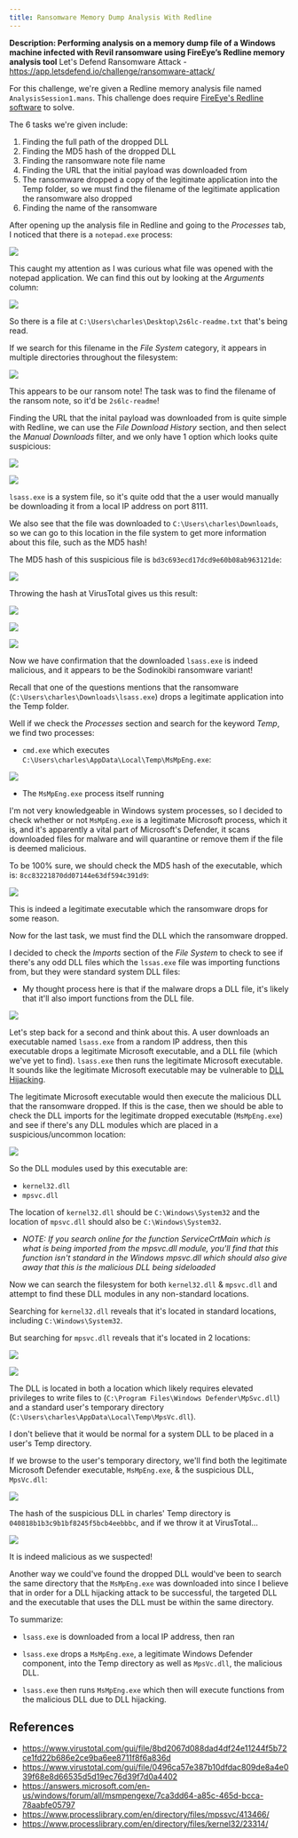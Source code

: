 ```yaml
---
title: Ransomware Memory Dump Analysis With Redline 
---
```


**Description: Performing analysis on a memory dump file of a Windows machine infected with Revil ransomware using FireEye’s Redline memory analysis tool**
Let's Defend Ransomware Attack - https://app.letsdefend.io/challenge/ransomware-attack/

For this challenge, we're given a Redline memory analysis file named `AnalysisSession1.mans`. This challenge does require [FireEye's Redline software](https://www.fireeye.com/services/freeware/redline.html) to solve.

The 6 tasks we're given include:

1. Finding the full path of the dropped DLL
2. Finding the MD5 hash of the dropped DLL
3. Finding the ransomware note file name
4. Finding the URL that the initial payload was downloaded from
5. The ransomware dropped a copy of the legitimate application into the Temp folder, so we must find the filename of the legitimate application the ransomware also dropped
6. Finding the name of the ransomware

After opening up the analysis file in Redline and going to the *Processes* tab, I noticed that there is a `notepad.exe` process:

![](https://i.imgur.com/viwcQ6v.png)

This caught my attention as I was curious what file was opened with the notepad application. We can find this out by looking at the *Arguments* column:

![](https://i.imgur.com/sGKfQHG.png)

So there is a file at `C:\Users\charles\Desktop\2s6lc-readme.txt` that's being read.

If we search for this filename in the *File System* category, it appears in multiple directories throughout the filesystem:

![](https://i.imgur.com/a00cnTs.png)

This appears to be our ransom note! The task was to find the filename of the ransom note, so it'd be `2s6lc-readme`!

Finding the URL that the inital payload was downloaded from is quite simple with Redline, we can use the *File Download History* section, and then select the *Manual Downloads* filter, and we only have 1 option which looks quite suspicious:

![](https://i.imgur.com/t45eqgp.png)

![](https://i.imgur.com/m2Vk7Dh.png)

`lsass.exe` is a system file, so it's quite odd that the a user would manually be downloading it from a local IP address on port 8111. 

We also see that the file was downloaded to `C:\Users\charles\Downloads`, so we can go to this location in the file system to get more information about this file, such as the MD5 hash!

The MD5 hash of this suspicious file is `bd3c693ecd17dcd9e60b08ab963121de`:

![](https://i.imgur.com/V6kwbrs.png)

Throwing the hash at VirusTotal gives us this result:

![](https://i.imgur.com/q5GDfS4.png)

![](https://i.imgur.com/6jTnA5U.png)

![](https://i.imgur.com/7AMvLet.png)

Now we have confirmation that the downloaded `lsass.exe` is indeed malicious, and it appears to be the Sodinokibi ransomware variant! 

Recall that one of the questions mentions that the ransomware (`C:\Users\charles\Downloads\lsass.exe`) drops a legitimate application into the Temp folder. 

Well if we check the *Processes* section and search for the keyword *Temp*, we find two processes:

* `cmd.exe` which executes `C:\Users\charles\AppData\Local\Temp\MsMpEng.exe`:

![](https://i.imgur.com/ZBcPd0v.png)

* The `MsMpEng.exe` process itself running

I'm not very knowledgeable in Windows system processes, so I decided to check whether or not `MsMpEng.exe` is a legitimate Microsoft process, which it is, and it's apparently a vital part of Microsoft's Defender, it scans downloaded files for malware and will quarantine or remove them if the file is deemed malicious.

To be 100% sure, we should check the MD5 hash of the executable, which is: `8cc83221870dd07144e63df594c391d9`:

![](https://i.imgur.com/kOSe6Va.png)

This is indeed a legitimate executable which the ransomware drops for some reason.

Now for the last task, we must find the DLL which the ransomware dropped. 

I decided to check the *Imports* section of the *File System* to check to see if there's any odd DLL files which the `lssas.exe` file was importing functions from, but they were standard system DLL files:

* My thought process here is that if the malware drops a DLL file, it's likely that it'll also import functions from the DLL file.

![](https://i.imgur.com/l9GMgDM.png)

Let's step back for a second and think about this. A user downloads an executable named `lsass.exe` from a random IP address, then this executable drops a legitimate Microsoft executable, and a DLL file (which we've yet to find). `lsass.exe` then runs the legitimate Microsoft executable. It sounds like the legitimate Microsoft executable may be vulnerable to [DLL Hijacking](https://resources.infosecinstitute.com/topic/dll-hijacking/).

The legitimate Microsoft executable would then execute the malicious DLL that the ransomware dropped. If this is the case, then we should be able to check the DLL imports for the legitimate dropped executable (`MsMpEng.exe`) and see if there's any DLL modules which are placed in a suspicious/uncommon location:

![](https://i.imgur.com/8g7iSkS.png)

So the DLL modules used by this executable are:

* `kernel32.dll`
* `mpsvc.dll`

The location of `kernel32.dll` should be `C:\Windows\System32` and the location of `mpsvc.dll` should also be `C:\Windows\System32`. 

* *NOTE: If you search online for the function ServiceCrtMain which is what is being imported from the mpsvc.dll module, you'll find that this function isn't standard in the Windows mpsvc.dll which should also give away that this is the malicious DLL being sideloaded*

Now we can search the filesystem for both `kernel32.dll` & `mpsvc.dll` and attempt to find these DLL modules in any non-standard locations.

Searching for `kernel32.dll` reveals that it's located in standard locations, including `C:\Windows\System32`.

But searching for `mpsvc.dll` reveals that it's located in 2 locations:

![](https://i.imgur.com/qStJVpr.png)

![](https://i.imgur.com/JVNQXCQ.png)

The DLL is located in both a location which likely requires elevated privileges to write files to (`C:\Program Files\Windows Defender\MpSvc.dll`) and a standard user's temporary directory (`C:\Users\charles\AppData\Local\Temp\MpsVc.dll`).

I don't believe that it would be normal for a system DLL to be placed in a user's Temp directory.

If we browse to the user's temporary directory, we'll find both the legitimate Microsoft Defender executable, `MsMpEng.exe`, & the suspicious DLL, `MpsVc.dll`:

![](https://i.imgur.com/KvOEtRz.png)

The hash of the suspicious DLL in charles' Temp directory is `040818b1b3c9b1bf8245f5bcb4eebbbc`, and if we throw it at VirusTotal...

![](https://i.imgur.com/J0HxKbD.png)

It is indeed malicious as we suspected!

Another way we could've found the dropped DLL would've been to search the same directory that the `MsMpEng.exe` was downloaded into since I believe that in order for a DLL hijacking attack to be successful, the targeted DLL and the executable that uses the DLL must be within the same directory.

To summarize:

* `lsass.exe` is downloaded from a local IP address, then ran

* `lsass.exe` drops a `MsMpEng.exe`, a legitimate Windows Defender component, into the Temp directory as well as `MpsVc.dll`, the malicious DLL.

* `lsass.exe` then runs `MsMpEng.exe` which then will execute functions from the malicious DLL due to DLL hijacking.

## References

* https://www.virustotal.com/gui/file/8bd2067d088dad4df24e11244f5b72ce1fd22b686e2ce9ba6ee8711f8f6a836d
* https://www.virustotal.com/gui/file/0496ca57e387b10dfdac809de8a4e039f68e8d66535d5d19ec76d39f7d0a4402
* https://answers.microsoft.com/en-us/windows/forum/all/msmpengexe/7ca3dd64-a85c-465d-bcca-78aabfe05797
* https://www.processlibrary.com/en/directory/files/mpssvc/413466/
* https://www.processlibrary.com/en/directory/files/kernel32/23314/

